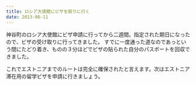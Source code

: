 ```yaml
---
title: ロシア大使館にビザを取りに行く
date: 2013-06-11
---
```


神谷町のロシア大使館にビザ申請に行ってから二週間。指定された期日になったので、ビザの受け取りに行ってきました。
すでに一度通った道なのであっという間にたどり着き、ものの３分ほどでビザの貼られた自分のパスポートを回収できました。

これでエストニアまでのルートは完全に確保されたと言えます。次はエストニア滞在用の留学ビザを申請に行きましょう。
